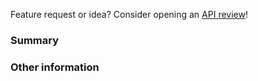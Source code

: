 Feature request or idea? Consider opening an
[API review](https://github.com/stripe/react-stripe/tree/master/.github/API_REVIEW.md)!

<!--
@stripe/react-stripe is a thin wrapper around Stripe.js and Stripe
Elements for React. Please only file issues here that you believe
represent bugs with @stripe/react-stripe, not Stripe.js itself.

If you're having general trouble with Stripe.js or your Stripe integration,
please reach out to us using the form at https://support.stripe.com/email or
come chat with us at #stripe on freenode. We're very proud of our level of
service, and we're more than happy to help you out with your integration.
-->

### Summary

<!-- For bug reports, include detailed steps to reproduce or a minimal reproduction of the issue -->

### Other information

<!-- For visual issues, include screenshots! -->

<!-- Is this specific to one browser, or does it happen in multiple browsers? -->
